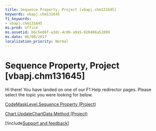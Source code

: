 ```yaml
---
title: Sequence Property, Project [vbapj.chm131645]
keywords: vbapj.chm131645
f1_keywords:
- vbapj.chm131645
ms.prod: office
ms.assetid: b6c5e86f-a3dc-4c0b-a9a5-020408a52099
ms.date: 06/08/2017
localization_priority: Normal
---
```



# Sequence Property, Project [vbapj.chm131645]

Hi there! You have landed on one of our F1 Help redirector pages. Please select the topic you were looking for below.

[CodeMaskLevel.Sequence Property (Project)](https://msdn.microsoft.com/library/539629b7-eb7d-aaf0-3278-39bd80494303%28Office.15%29.aspx)

[Chart.UpdateChartData Method (Project)](https://msdn.microsoft.com/library/ecdef74d-480c-05a7-757c-a5c2e3e7359c%28Office.15%29.aspx)

[!include[Support and feedback](~/includes/feedback-boilerplate.md)]